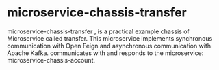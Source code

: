 # microservice-chassis-transfer
microservice-chassis-transfer , is a practical example chassis of Microservice called transfer. This microservice implements synchronous communication with Open Feign and asynchronous communication with Apache Kafka. communicates with and responds to the microservice: microservice-chassis-account.
